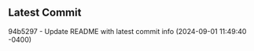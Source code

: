 
## Latest Commit
94b5297 - Update README with latest commit info (2024-09-01 11:49:40 -0400) <Yunxi-Zhou>
